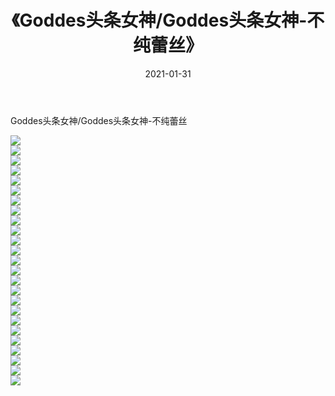﻿---
layout: post
title:  《Goddes头条女神/Goddes头条女神-不纯蕾丝》
date:   2021-01-31
img: http://pic.660000.xyz/1:/网络美图/2021/Goddes头条女神/Goddes头条女神-不纯蕾丝/000.jpg
categories: [美女, 清纯, 唯美]
---

Goddes头条女神/Goddes头条女神-不纯蕾丝

 ![](http://pic.660000.xyz/1:/网络美图/2021/Goddes头条女神/Goddes头条女神-不纯蕾丝/001.jpg) <br>![](http://pic.660000.xyz/1:/网络美图/2021/Goddes头条女神/Goddes头条女神-不纯蕾丝/002.jpg) <br>![](http://pic.660000.xyz/1:/网络美图/2021/Goddes头条女神/Goddes头条女神-不纯蕾丝/003.jpg) <br>![](http://pic.660000.xyz/1:/网络美图/2021/Goddes头条女神/Goddes头条女神-不纯蕾丝/004.jpg) <br>![](http://pic.660000.xyz/1:/网络美图/2021/Goddes头条女神/Goddes头条女神-不纯蕾丝/005.jpg) <br>![](http://pic.660000.xyz/1:/网络美图/2021/Goddes头条女神/Goddes头条女神-不纯蕾丝/006.jpg) <br>![](http://pic.660000.xyz/1:/网络美图/2021/Goddes头条女神/Goddes头条女神-不纯蕾丝/007.jpg) <br>![](http://pic.660000.xyz/1:/网络美图/2021/Goddes头条女神/Goddes头条女神-不纯蕾丝/008.jpg) <br>![](http://pic.660000.xyz/1:/网络美图/2021/Goddes头条女神/Goddes头条女神-不纯蕾丝/009.jpg) <br>![](http://pic.660000.xyz/1:/网络美图/2021/Goddes头条女神/Goddes头条女神-不纯蕾丝/010.jpg) <br>![](http://pic.660000.xyz/1:/网络美图/2021/Goddes头条女神/Goddes头条女神-不纯蕾丝/011.jpg) <br>![](http://pic.660000.xyz/1:/网络美图/2021/Goddes头条女神/Goddes头条女神-不纯蕾丝/012.jpg) <br>![](http://pic.660000.xyz/1:/网络美图/2021/Goddes头条女神/Goddes头条女神-不纯蕾丝/013.jpg) <br>![](http://pic.660000.xyz/1:/网络美图/2021/Goddes头条女神/Goddes头条女神-不纯蕾丝/014.jpg) <br>![](http://pic.660000.xyz/1:/网络美图/2021/Goddes头条女神/Goddes头条女神-不纯蕾丝/015.jpg) <br>![](http://pic.660000.xyz/1:/网络美图/2021/Goddes头条女神/Goddes头条女神-不纯蕾丝/016.jpg) <br>![](http://pic.660000.xyz/1:/网络美图/2021/Goddes头条女神/Goddes头条女神-不纯蕾丝/017.jpg) <br>![](http://pic.660000.xyz/1:/网络美图/2021/Goddes头条女神/Goddes头条女神-不纯蕾丝/018.jpg) <br>![](http://pic.660000.xyz/1:/网络美图/2021/Goddes头条女神/Goddes头条女神-不纯蕾丝/019.jpg) <br>![](http://pic.660000.xyz/1:/网络美图/2021/Goddes头条女神/Goddes头条女神-不纯蕾丝/020.jpg) <br>![](http://pic.660000.xyz/1:/网络美图/2021/Goddes头条女神/Goddes头条女神-不纯蕾丝/021.jpg) <br>![](http://pic.660000.xyz/1:/网络美图/2021/Goddes头条女神/Goddes头条女神-不纯蕾丝/022.jpg) <br>![](http://pic.660000.xyz/1:/网络美图/2021/Goddes头条女神/Goddes头条女神-不纯蕾丝/023.jpg) <br>![](http://pic.660000.xyz/1:/网络美图/2021/Goddes头条女神/Goddes头条女神-不纯蕾丝/024.jpg) <br>![](http://pic.660000.xyz/1:/网络美图/2021/Goddes头条女神/Goddes头条女神-不纯蕾丝/025.jpg) <br>